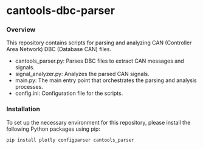 # cantools-dbc-parser
### Overview
This repository contains scripts for parsing and analyzing CAN (Controller Area Network) DBC (Database CAN) files.
* cantools_parser.py: Parses DBC files to extract CAN messages and signals.
* signal_analyzer.py: Analyzes the parsed CAN signals.
* main.py: The main entry point that orchestrates the parsing and analysis processes.
* config.ini: Configuration file for the scripts.
### Installation
To set up the necessary environment for this repository, please install the following Python packages using pip:
```
pip install plotly configparser cantools_parser
```